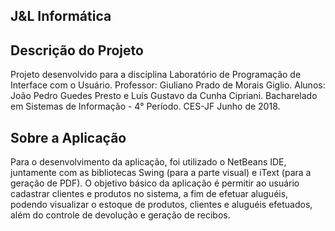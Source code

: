 J&L Informática
---------------

Descrição do Projeto
--------------------

Projeto desenvolvido para a disciplina Laboratório de Programação de Interface com o Usuário.
Professor: Giuliano Prado de Morais Giglio.
Alunos: João Pedro Guedes Presto e Luís Gustavo da Cunha Cipriani.
Bacharelado em Sistemas de Informação - 4° Período.
CES-JF Junho de 2018.

Sobre a Aplicação
-----------------

Para o desenvolvimento da aplicação, foi utilizado o NetBeans IDE, juntamente com as bibliotecas 
Swing (para a parte visual) e iText (para a geração de PDF).
O objetivo básico da aplicação é permitir ao usuário cadastrar clientes e produtos no sistema, 
a fim de efetuar aluguéis, podendo visualizar o estoque de produtos, clientes e aluguéis 
efetuados, além do controle de devolução e geração de recibos.

